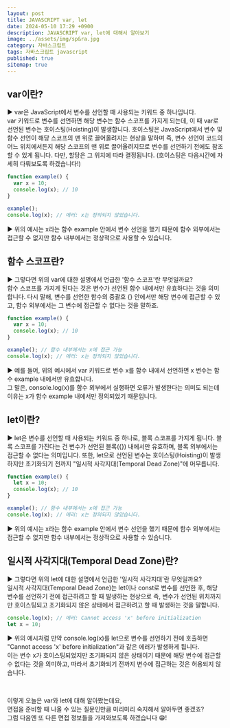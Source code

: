 ```yaml
---
layout: post
title: JAVASCRIPT var, let
date: 2024-05-10 17:29 +0900
description: JAVASCRIPT var, let에 대해서 알아보기
image: ../assets/img/sp&ra.jpg
category: 자바스크립트
tags: 자바스크립트 javascript
published: true
sitemap: true
---
```


## var이란?

▶ var은 JavaScript에서 변수를 선언할 때 사용되는 키워드 중 하나입니다.<br>
var 키워드로 변수를 선언하면 해당 변수는 함수 스코프를 가지게 되는데, 이 때 var로 선언된 변수는 호이스팅(Hoisting)이 발생합니다. 호이스팅은 JavaScript에서 변수 및 함수 선언이 해당 스코프의 맨 위로 끌어올려지는 현상을 말하며 즉, 변수 선언이 코드의 어느 위치에서든지 해당 스코프의 맨 위로 끌어올려지므로 변수를 선언하기 전에도 참조할 수 있게 됩니다. 다만, 할당은 그 위치에 따라 결정됩니다. (호이스팅은 다음시간에 자세히 다뤄보도록 하겠습니다!)
<br>

````javascript
function example() {
  var x = 10;
  console.log(x); // 10
}

example();
console.log(x); // 에러: x는 정의되지 않았습니다.
````

▶ 위의 예시는 x라는 함수 example 안에서 변수 선언을 했기 때문에 함수 외부에서는 접근할 수 없지만 함수 내부에서는 정상적으로 사용할 수 있습니다.
<br>

## 함수 스코프란?

▶ 그렇다면 위의 var에 대한 설명에서 언급한 '함수 스코프'란 무엇일까요?<br>
함수 스코프를 가지게 된다는 것은 변수가 선언된 함수 내에서만 유효하다는 것을 의미합니다. 다시 말해, 변수를 선언한 함수의 중괄호 {} 안에서만 해당 변수에 접근할 수 있고, 함수 외부에서는 그 변수에 접근할 수 없다는 것을 말하죠.
<br>

````javascript
function example() {
  var x = 10;
  console.log(x); // 10
}

example(); // 함수 내부에서는 x에 접근 가능
console.log(x); // 에러: x는 정의되지 않았습니다.
````

▶ 예를 들어, 위의 예시에서 var 키워드로 변수 x를 함수 내에서 선언하면 x 변수는 함수 example 내에서만 유효합니다.<br>
그 말은, console.log(x)를 함수 외부에서 실행하면 오류가 발생한다는 의미도 되는데 이유는 x가 함수 example 내에서만 정의되었기 때문입니다.
<br>

## let이란?

▶ let은 변수를 선언할 때 사용되는 키워드 중 하나로, 블록 스코프를 가지게 됩니다. 블록 스코프를 가진다는 건 변수가 선언된 블록({}) 내에서만 유효하며, 블록 외부에서는 접근할 수 없다는 의미입니다. 또한, let으로 선언된 변수는 호이스팅(Hoisting)이 발생하지만 초기화되기 전까지 "일시적 사각지대(Temporal Dead Zone)"에 머무릅니다.
<br>

````javascript
function example() {
  let x = 10;
  console.log(x); // 10
}

example(); // 함수 내부에서는 x에 접근 가능
console.log(x); // 에러: x는 정의되지 않았습니다.
````

▶ 위의 예시는 x라는 함수 example 안에서 변수 선언을 했기 때문에 함수 외부에서는 접근할 수 없지만 함수 내부에서는 정상적으로 사용할 수 있습니다.
<br>

## 일시적 사각지대(Temporal Dead Zone)란?

▶ 그렇다면 위의 let에 대한 설명에서 언급한 '일시적 사각지대'란 무엇일까요?<br>
일시적 사각지대(Temporal Dead Zone)는 let이나 const로 변수를 선언한 후, 해당 변수를 선언하기 전에 접근하려고 할 때 발생하는 현상으로
즉, 변수가 선언된 위치까지만 호이스팅되고 초기화되지 않은 상태에서 접근하려고 할 때 발생하는 것을 말합니다.
<br>

````javascript
console.log(x); // 에러: Cannot access 'x' before initialization
let x = 10;
````

▶ 위의 예시처럼 만약 console.log(x)를 let으로 변수를 선언하기 전에 호출하면 "Cannot access 'x' before initialization"과 같은 에러가 발생하게 됩니다.<br>
이는 변수 x가 호이스팅되었지만 초기화되지 않은 상태이기 때문에 해당 변수에 접근할 수 없다는 것을 의미하고, 따라서 초기화되기 전까지 변수에 접근하는 것은 허용되지 않습니다.

<br>

이렇게 오늘은 var와 let에 대해 알아봤는데요,<br>
면접을 준비할 때 나올 수 있는 질문인만큼 미리미리 숙지해서 알아두면 좋겠죠?<br>
그럼 다음엔 또 다른 면접 정보들을 가져와보도록 하겠습니다 😁!